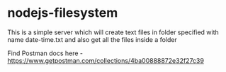 # nodejs-filesystem

This is a simple server which will create text files in folder specified with name date-time.txt
and also get all the files inside a folder

Find Postman docs here - https://www.getpostman.com/collections/4ba00888872e32f27c39

